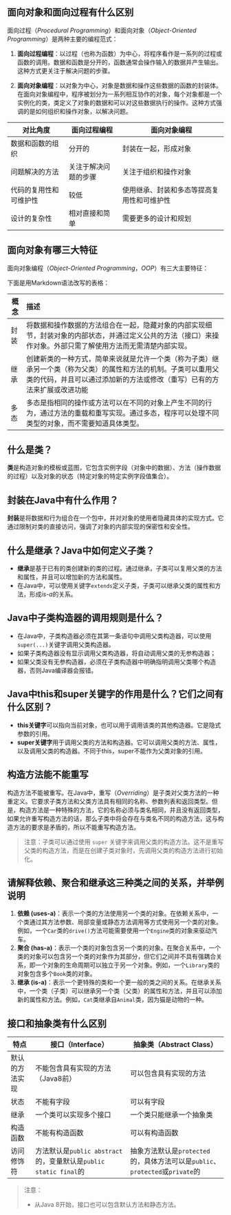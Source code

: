 ## 面向对象和面向过程有什么区别

面向过程（*Procedural Programming*）和面向对象（*Object-Oriented Programming*）是两种主要的编程范式：

1. **面向过程编程**：以过程（也称为函数）为中心，将程序看作是一系列的过程或函数的调用。数据和函数是分开的，函数通常会操作输入的数据并产生输出。这种方式更关注于解决问题的步骤。

2. **面向对象编程**：以对象为中心，对象是数据和操作这些数据的函数的封装体。在面向对象编程中，程序被划分为一系列相互协作的对象，每个对象都是一个实例化的类，类定义了对象的数据和可以对这些数据执行的操作。这种方式强调的是如何组织和操作对象，以解决问题。

| 对比角度               | 面向过程编程         | 面向对象编程                               |
| ---------------------- | -------------------- | ------------------------------------------ |
| 数据和函数的组织       | 分开的               | 封装在一起，形成对象                       |
| 问题解决的方法         | 关注于解决问题的步骤 | 关注于组织和操作对象                       |
| 代码的复用性和可维护性 | 较低                 | 使用继承、封装和多态等提高复用性和可维护性 |
| 设计的复杂性           | 相对直接和简单       | 需要更多的设计和规划                       |

## 面向对象有哪三大特征

面向对象编程（*Object-Oriented Programming*，*OOP*）有三大主要特征：

下面是用Markdown语法改写的表格：

| 概念 | 描述                                                         |
| ---- | :----------------------------------------------------------- |
| 封装 | 将数据和操作数据的方法组合在一起，隐藏对象的内部实现细节，封装对象的内部状态，并通过定义公共的方法（接口）来操作对象。外部只需了解使用方法而无需清楚内部实现。 |
| 继承 | 创建新类的一种方式，简单来说就是允许⼀个类（称为⼦类）继承另⼀个类（称为⽗类）的属性和⽅法的机制。⼦类可以重⽤⽗类的代码，并且可以通过添加新的⽅法或修改（重写）已有的⽅法来扩展或改进功能 |
| 多态 | 多态是指相同的操作或⽅法可以在不同的对象上产⽣不同的⾏为，通过⽅法的重载和重写实现。通过多态，程序可以处理不同类型的对象，而不需要知道具体类型。 |

## 什么是类？

**类**是构造对象的模板或蓝图，它包含实例字段（对象中的数据）、方法（操作数据的过程）以及对象的状态（特定对象的特定实例字段值集合）。

## 封装在Java中有什么作用？

**封装**是将数据和行为组合在一个包中，并对对象的使用者隐藏具体的实现方式。它通过限制对类的直接访问，强调了对象的内部实现的保密性和安全性。

##  什么是继承？Java中如何定义子类？

- **继承**是基于已有的类创建新的类的过程。通过继承，子类可以复用父类的方法和属性，并且可以增加新的方法和属性。
- 在Java中，可以使用关键字`extends`定义子类，子类可以继承父类的属性和方法，形成*is-a*的关系。

## Java中子类构造器的调用规则是什么？

- 在Java中，子类构造器必须在其第一条语句中调用父类构造器，可以使用`super(...)`关键字调用父类构造器。
- 如果子类构造器没有显示调用父类构造器，将自动调用父类的无参构造器；
- 如果父类没有无参构造器，必须在子类构造器中明确指明调用父类哪个构造器，否则Java编译器会报错。

##  Java中this和super关键字的作用是什么？它们之间有什么区别？

- **this关键字**可以指向当前对象，也可以用于调用该类的其他构造器。它是隐式参数的引用。
- **super关键字**用于调用父类的方法和构造器。它可以调用父类的方法、属性，以及调用父类的构造器。不同于this，super不能作为父类对象的引用。

## 构造方法能不能重写

构造方法不能被重写。在Java中，重写（*Overriding*）是子类对父类方法的一种重定义。它要求子类方法和父类方法具有相同的名称、参数列表和返回类型。但是，构造方法是一种特殊的方法，它的名称必须与类名相同，并且没有返回类型，如果允许重写构造⽅法的话，那么⼦类中将会存在与类名不同的构造⽅法，这与构造⽅法的要求是⽭盾的，所以不能重写构造方法。

> 注意：子类可以通过使用 `super` 关键字来调用父类的构造方法。这不是重写父类的构造方法，而是在创建子类对象时，先调用父类的构造方法进行初始化。

## 请解释依赖、聚合和继承这三种类之间的关系，并举例说明

1. **依赖 (uses-a)**：表示一个类的方法使用另一个类的对象。在依赖关系中，一个类通过其方法参数、局部变量或静态方法调用等方式使用另一个类的对象。例如，一个`Car`类的`drive()`方法可能需要使用一个`Engine`类的对象来驱动汽车。
2. **聚合 (has-a)**：表示一个类的对象包含另一个类的对象。在聚合关系中，一个类的对象可以包含另一个类的对象作为其部分，但它们之间并不具有强耦合关系，即一个对象的生命周期可以独立于另一个对象。例如，一个`Library`类的对象包含多个`Book`类的对象。
3. **继承 (is-a)**：表示一个更特殊的类和一个更一般的类之间的关系。在继承关系中，一个类（子类）可以继承另一个类（父类）的属性和方法，并且可以添加新的属性和方法。例如，`Cat`类继承自`Animal`类，因为猫是动物的一种。

## 接口和抽象类有什么区别

| 特点           | 接口（Interface）                                            | 抽象类（Abstract Class）                                     |
| -------------- | ------------------------------------------------------------ | ------------------------------------------------------------ |
| 默认的方法实现 | 不能包含具有实现的方法（Java8前）                            | 可以包含具有实现的方法                                       |
| 状态           | 不能有字段                                                   | 可以有字段                                                   |
| 继承           | 一个类可以实现多个接口                                       | 一个类只能继承一个抽象类                                     |
| 构造函数       | 不能有构造函数                                               | 可以有构造函数                                               |
| 访问修饰符     | 方法默认是`public abstract`的，变量默认是`public static final`的 | 抽象方法默认是`protected`的，具体方法可以是`public`、`protected`或`private`的 |

> 注意：
>
> - 从Java 8开始，接口也可以包含默认方法和静态方法。